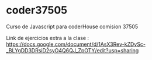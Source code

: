 # coder37505
Curso de Javascript para coderHouse comision 37505

Link de ejercicios extra a la clase : https://docs.google.com/document/d/1AsX3Rev-kZDvSc-_BLYgDD3DRsiD2syO4Q6QJ_ZpOTY/edit?usp=sharing
